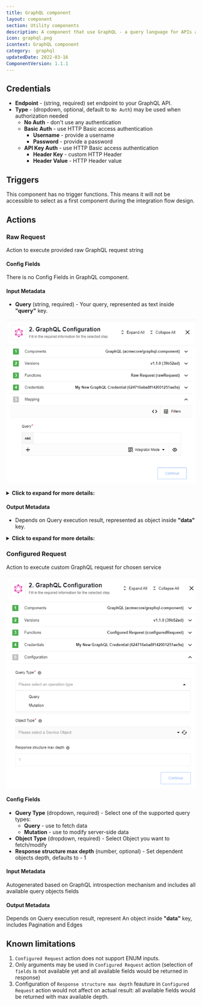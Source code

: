 ```yaml
---
title: GraphQL component
layout: component
section: Utility components
description: A component that use GraphQL - a query language for APIs and a runtime for fulfilling those queries with your existing data.
icon: graphql.png
icontext: GraphQL component
category:  graphql
updatedDate: 2022-03-16
ComponentVersion: 1.1.1
---
```


## Credentials

* **Endpoint** - (string, required) set endpoint to your GraphQL API.
* **Type** - (dropdown, optional, default to `No Auth`) may be used when authorization needed
  * **No Auth** - don't use any authentication
  * **Basic Auth** - use HTTP Basic access authentication
    * **Username** - provide a username
    * **Password** - provide a password
  * **API Key Auth** - use HTTP Basic access authentication
    * **Header Key** - custom HTTP Header
    * **Header Value** - HTTP Header value

## Triggers

This component has no trigger functions. This means it will not be accessible to select as a first component during the integration flow design.

## Actions

### Raw Request

Action to execute provided raw GraphQL request string

#### Config Fields

There is no Config Fields in GraphQL component.

#### Input Metadata

* **Query** (string, required) - Your query, represented as text inside **"query"** key.

![Raw Request](img/raw-request.png)

<details close markdown="block"><summary><strong>Click to expand for more details:</strong></summary>

```
{
  allFilms {
    films {
      title
    }
  }
}
```

</details>

#### Output Metadata

* Depends on Query execution result, represented as object inside **"data"** key.

<details close markdown="block"><summary><strong>Click to expand for more details:</strong></summary>

  ```json
   {
   "allFilms": {
      "films": [
         {
         "title": "A New Hope"
         },
         {
         "title": "The Empire Strikes Back"
         },
         {
         "title": "Return of the Jedi"
         },
         {
         "title": "The Phantom Menace"
         },
         {
         "title": "Attack of the Clones"
         },
         {
         "title": "Revenge of the Sith"
         }
      ]
   }
   }
  ```

</details>

### Configured Request

Action to execute custom GraphQL request for chosen service

![Configured Request](img/configured-request.png)

#### Config Fields

* **Query Type** (dropdown, required) - Select one of the supported query types:
  * **Query** - use to fetch data
  * **Mutation** - use to modify server-side data
* **Object Type** (dropdown, required) - Select Object you want to fetch/modify
* **Response structure max depth** (number, optional) - Set dependent objects depth, defaults to - 1

#### Input Metadata

Autogenerated based on GraphQL introspection mechanism and includes all available query objects fields

#### Output Metadata

Depends on Query execution result, represent An object inside **"data"** key, includes Pagination and Edges


## Known limitations

1. `Configured Request` action does not support ENUM inputs.
2. Only arguments may be used in `Configured Request` action (selection of `fields` is not available yet and all available fields would be returned in response)
3. Configuration of `Response structure max depth` feauture in `Configured Request` action would not affect on actual result: all available fields would be returned with max available depth.
